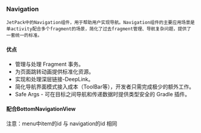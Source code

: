 ### Navigation

    JetPack中的Navigation组件，用于帮助用户实现导航。Navigation组件的主要应用场景是单activity配合多个fragment的场景，简化了过去fragment管理、导航复杂问题，提供了一套统一的标准。

#### 优点

- 管理与处理 Fragment 事务。
- 为页面跳转动画提供标准化资源。
- 实现和处理深层链接-DeepLink。
- 简化导航界面模式接入成本（ToolBar等），开发者只需完成极少的额外工作。
- Safe Args - 可在目标之间导航和传递数据时提供类型安全的 Gradle 插件。

#### 配合BottomNavigationView

注意：menu中item的id 与 navigation的id 相同